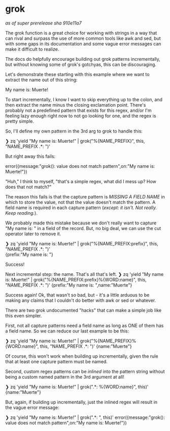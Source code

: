 # grok
      
_as of super prerelease sha 910e11a7_

The grok function is a great choice for working with strings in a way that can
rival and surpass the use of more common tools like awk and sed, but with some
gaps in its documentation and some vague error messages can make it difficult
to realize.

The docs do helpfully encourage building out grok patterns incrementally, but
without knowing some of grok's gotchyas, this can be discouraging.

Let's demonstrate these starting with this example where we want to extract the
name out of this string:

My name is: Muerte!

To start incrementally, I know I want to skip everything up to the colon, and
then extract the name minus the closing exclamation point. There's probably not
a predefined pattern that exists for this regex, and/or I'm feeling lazy enough
right now to not go looking for one, and the regex is pretty simple.

So, I'll define my own pattern in the 3rd arg to grok to handle this:

❯ zq 'yield "My name is: Muerte!" |
grok("%{NAME_PREFIX}", this, "NAME_PREFIX .*: ")'

But right away this fails:

error({message:"grok(): value does not match pattern",on:"My name is: Muerte!"})

"Huh," I think to myself, "that's a simple regex, what did I mess up? How does
that not match?"

The reason this fails is that the capture pattern is *MISSING A FIELD NAME* in
which to store the value, not that the value doesn't match the pattern. A field name is required
in each capture pattern (_except: it isn't. Not really. Keep reading._).

We probably made this mistake because we don't really want to capture "My name
is: " in a field of the record. But, no big deal, we can use the cut operator
later to remove it.

❯ zq 'yield "My name is: Muerte!" | 
    grok("%{NAME_PREFIX:prefix}", this, "NAME_PREFIX .*: ")'             
{prefix:"My name is: "}
                       
Success! 

Next incremental step: the name. That's all that's left.
❯ zq 'yield "My name is: Muerte!" | 
    grok("%{NAME_PREFIX:prefix}%{WORD:name}", this, "NAME_PREFIX .*: ")'
{prefix:"My name is: ",name:"Muerte"}
    
Success again! Ok, that wasn't so bad, but - it's a little arduous to be making
any claims that I couldn't do better with awk or sed or whatever.

There are two grok undocumented "hacks" that can make a simple job like this
even simpler.

First, not all capture patterns need a field name as long as ONE of them has
a field name. So we can reduce our last example to be this:

❯ zq 'yield "My name is: Muerte!" |
    grok("%{NAME_PREFIX}%{WORD:name}", this, "NAME_PREFIX .*: ")'
{name:"Muerte"}
           
Of course, this won't work when building up incrementally, given the rule that
at least one capture pattern must be named.

Second, custom regex patterns can be _inlined_ into the pattern string without
being a custom named pattern in the 3rd argument at all!

❯ zq 'yield "My name is: Muerte!" | grok(".*: %{WORD:name}", this)'
{name:"Muerte"}

But, again, if building up incrementally, just the inlined regex will result
in the vague error message:

❯ zq 'yield "My name is: Muerte!" | grok(".*: ", this)'
error({message:"grok(): value does not match pattern",on:"My name is: Muerte!"})
